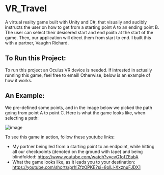 # VR_Travel
A virtual reality game built with Unity and C#, that visually and audibly instructs the user on how to get from a starting point A to an ending point B. The user can select their desisered start and end poiitn at the start of the game. Then, our application will direct them from start to end. I built this with a partner, Vaughn Richard.

## To Run this Project:
To run this project an Oculus VR device is needed. If intrested in actually running this game, feel free to email! Otherwise, below is an example of how it works.

## An Example:

We pre-defined some points, and in the image below we picked the path going from point A to point C. Here is what the game looks like, when selecting a path: 

![image](https://github.com/mrestuccia1/VR_Travel/assets/102557721/ce74d3bd-9171-488f-be3c-203ebe875cb3)



To see this game in action, follow these youtube links:
- My partner being led from a starting point to an endpoint, while hitting all our checkpoints (denoted on the ground with tape) and being blindfolded: https://www.youtube.com/watch?v=cvG1ofZEabA
- What the game looks like, as it leads you to your destination: https://youtube.com/shorts/prhIZfzOPKE?si=8olLl-XxznuFJDX1
